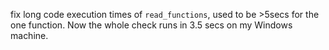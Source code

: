 fix long code execution times of `read_functions`, used to be >5secs for the one function. Now the whole check runs in 3.5 secs on my Windows machine.